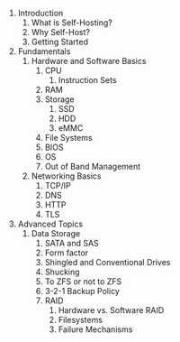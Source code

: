 1. Introduction
    1. What is Self-Hosting?
    2. Why Self-Host?
    3. Getting Started
2. Fundamentals
    1. Hardware and Software Basics
        1. CPU
            1. Instruction Sets
        3. RAM
        4. Storage
            1. SSD
            2. HDD
            3. eMMC
        5. File Systems
        6. BIOS
        7. OS
        8. Out of Band Management
    5. Networking Basics
        1. TCP/IP
        2. DNS
        3. HTTP
        4. TLS
3. Advanced Topics
    1. Data Storage
        1. SATA and SAS
        2. Form factor
        3. Shingled and Conventional Drives
        4. Shucking
        5. To ZFS or not to ZFS
        6. 3-2-1 Backup Policy
        7. RAID
            1. Hardware vs. Software RAID
            2. Filesystems
            3. Failure Mechanisms   